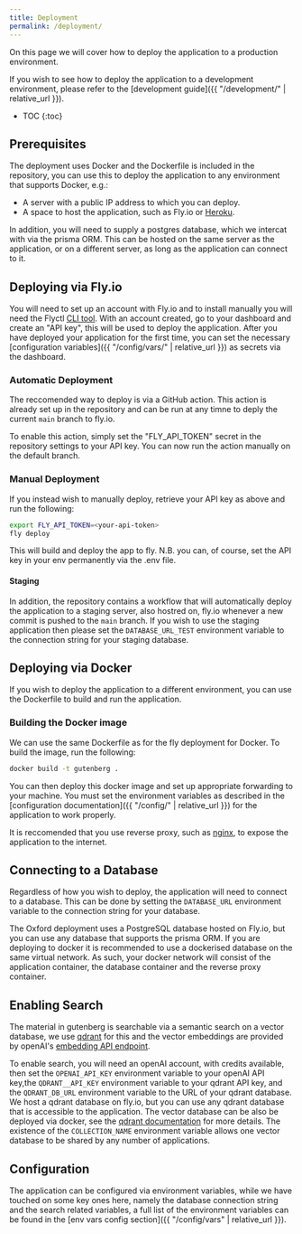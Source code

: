 ```yaml
---
title: Deployment
permalink: /deployment/
---
```


On this page we will cover how to deploy the application to a production environment.

If you wish to see how to deploy the application to a development environment, please refer to the [development guide]({{ "/development/" | relative_url }}).

- TOC
  {:toc}

## Prerequisites

The deployment uses Docker and the Dockerfile is included in the repository, you can use this to deploy the application to any environment that supports Docker, e.g.:

- A server with a public IP address to which you can deploy.
- A space to host the application, such as Fly.io or [Heroku](https://www.heroku.com/).

In addition, you will need to supply a postgres database, which we intercat with via the prisma ORM.
This can be hosted on the same server as the application, or on a different server, as long as the application can connect to it.

## Deploying via Fly.io

You will need to set up an account with Fly.io and to install manually you will need the Flyctl [CLI tool](https://fly.io/docs/getting-started/installing-flyctl/).
With an account created, go to your dashboard and create an "API key", this will be used to deploy the application.
After you have deployed your application for the first time, you can set the necessary [configuration variables]({{ "/config/vars/" | relative_url }}) as secrets via the dashboard.

### Automatic Deployment

The reccomended way to deploy is via a GitHub action. This action is already set up in the repository and can be run at any timne to deply the current `main` branch to fly.io.

To enable this action, simply set the "FLY_API_TOKEN" secret in the repository settings to your API key.
You can now run the action manually on the default branch.

### Manual Deployment

If you instead wish to manually deploy, retrieve your API key as above and run the following:

```bash
export FLY_API_TOKEN=<your-api-token>
fly deploy
```

This will build and deploy the app to fly.
N.B. you can, of course, set the API key in your env permanently via the .env file.

#### Staging

In addition, the repository contains a workflow that will automatically deploy the application to a staging server, also hostred on, fly.io whenever a new commit is pushed to the `main` branch.
If you wish to use the staging application then please set the `DATABASE_URL_TEST` environment variable to the connection string for your staging database.

## Deploying via Docker

If you wish to deploy the application to a different environment, you can use the Dockerfile to build and run the application.

### Building the Docker image

We can use the same Dockerfile as for the fly deployment for Docker.
To build the image, run the following:

```bash
docker build -t gutenberg .
```

You can then deploy this docker image and set up appropriate forwarding to your machine.
You must set the environment variables as described in the [configuration documentation]({{ "/config/" | relative_url }}) for the application to work properly.

It is reccomended that you use reverse proxy, such as [nginx](https://www.nginx.com/), to expose the application to the internet.

## Connecting to a Database

Regardless of how you wish to deploy, the application will need to connect to a database.
This can be done by setting the `DATABASE_URL` environment variable to the connection string for your database.

The Oxford deployment uses a PostgreSQL database hosted on Fly.io, but you can use any database that supports the prisma ORM. If you are deploying to docker it is recommended to use a dockerised database on the same virtual network. As such, your docker network will consist of the application container, the database container and the reverse proxy container.

## Enabling Search

The material in gutenberg is searchable via a semantic search on a vector database, we use [qdrant](https://qdrant.tech/) for this and the vector embeddings are provided by openAI's [embedding API endpoint](https://platform.openai.com/docs/api-reference/embeddings).

To enable search, you will need an openAI account, with credits available, then set the `OPENAI_API_KEY` environment variable to your openAI API key,the `QDRANT__API_KEY` environment variable to your qdrant API key, and the `QDRANT_DB_URL` environment variable to the URL of your qdrant database.
We host a qdrant database on fly.io, but you can use any qdrant database that is accessible to the application.
The vector database can be also be deployed via docker, see the [qdrant documentation](https://qdrant.tech/docs/deployment/docker.html) for more details.
The existence of the `COLLECTION_NAME` environment variable allows one vector database to be shared by any number of applications.

## Configuration

The application can be configured via environment variables, while we have touched on some key ones here, namely the database connection string and the search related variables, a full list of the environment variables can be found in the [env vars config section]({{ "/config/vars" | relative_url }}).
